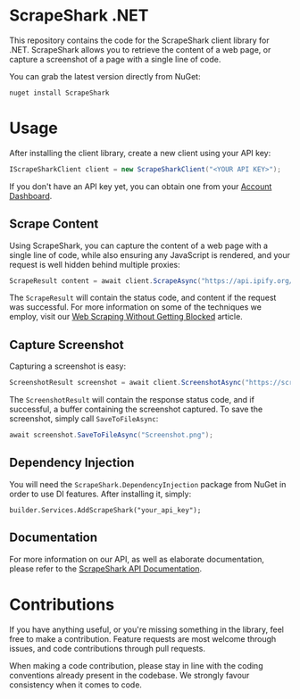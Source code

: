 # ScrapeShark .NET

This repository contains the code for the ScrapeShark client library for .NET. ScrapeShark allows you to retrieve the content of a web page, or capture a screenshot of a page with a single line of code.

You can grab the latest version directly from NuGet:

```
nuget install ScrapeShark
```

# Usage

After installing the client library, create a new client using your API key:

```csharp
IScrapeSharkClient client = new ScrapeSharkClient("<YOUR API KEY>");
```

If you don't have an API key yet, you can obtain one from your [Account Dashboard](https://dashboard.scrapeshark.com/account/keys).

## Scrape Content

Using ScrapeShark, you can capture the content of a web page with a single line of code, while also ensuring any JavaScript is rendered, and your request is well hidden behind multiple proxies:

```csharp
ScrapeResult content = await client.ScrapeAsync("https://api.ipify.org/?format=raw");
```

The `ScrapeResult` will contain the status code, and content if the request was successful. For more information on some of the techniques we employ, visit our [Web Scraping Without Getting Blocked](https://scrapeshark.com/blog/web-scraping-without-getting-blocked) article.

## Capture Screenshot

Capturing a screenshot is easy:

```csharp
ScreenshotResult screenshot = await client.ScreenshotAsync("https://scrapeshark.com");
```

The `ScreenshotResult` will contain the response status code, and if successful, a buffer containing the screenshot captured. To save the screenshot, simply call `SaveToFileAsync`:

```csharp
await screenshot.SaveToFileAsync("Screenshot.png");
```

## Dependency Injection

You will need the `ScrapeShark.DependencyInjection` package from NuGet in order to use DI features. After installing it, simply:

```
builder.Services.AddScrapeShark("your_api_key");
```

## Documentation

For more information on our API, as well as elaborate documentation, please refer to the [ScrapeShark API Documentation](https://scrapeshark.com/docs/intro).

# Contributions

If you have anything useful, or you're missing something in the library, feel free to make a contribution. Feature requests are most welcome through issues, and code contributions through pull requests.

When making a code contribution, please stay in line with the coding conventions already present in the codebase. We strongly favour consistency when it comes to code.
